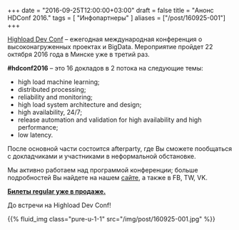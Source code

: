 +++
date = "2016-09-25T12:00:00+03:00"
draft = false
title = "Анонс HDConf 2016."
tags = [
	"Инфопартнеры"
]
aliases = ["/post/160925-001"]
+++

[Highload Dev Conf](http://goo.gl/XUC7LN) – ежегодная международная конференция о высоконагруженных проектах и BigData. Мероприятие пройдет 22 октября 2016 года в Минске уже в третий раз.

<!--more-->

__#hdconf2016__ – это 16 докладов в 2 потока на следующие темы:

* high load machine learning;
* distributed processing;
* reliability and monitoring;
* high load system architecture and design;
* high availability, 24/7;
* release automation and validation for high availability and high performance;
* low latency.

После основной части состоится afterparty, где Вы сможете пообщаться с докладчиками и участниками в неформальной обстановке.

Мы активно работаем над программой конференции; больше подробностей Вы найдете на нашем [сайте](http://goo.gl/XUC7LN), а также в FB, TW, VK.

[__Билеты regular уже в продаже.__](http://goo.gl/ZqKhgC)

До встречи на Highload Dev Conf!

{{% fluid_img class="pure-u-1-1" src="/img/post/160925-001.jpg" %}}
